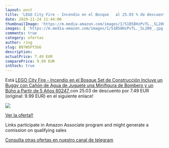 ```yaml
---
layout: post
title: 'LEGO City Fire - Incendio en el Bosque   al 25.03 % de descuento'
date: 2020-11-24 11:44:00
thumbnailImage: 'https://m.media-amazon.com/images/I/51B58HzPvTL._SL200_.jpg'
images: [ 'https://m.media-amazon.com/images/I/51B58HzPvTL._SL200_.jpg' ]
comments: true
category: ofertas
author: ring
slug: B07W5PY3G6
description:
actualPrice: 7.49 EUR
comparePrice: 9.99 EUR
inStock: true
---
```


Está [LEGO City Fire - Incendio en el Bosque  Set de Construcción  Incluye un Buggy con Cañón de Agua de Juguete  una Minifigura de Bombero y un Búho  a Partir de 5 Años  60247 ](https://www.amazon.es/dp/B07W5PY3G6/?tag=redken-21) con 25.03 de descuento por 7.49 EUR (original: 9.99 EUR) en el siguiente enlace!

[![](https://m.media-amazon.com/images/I/51B58HzPvTL._SL200_.jpg)](https://www.amazon.es/dp/B07W5PY3G6/?tag=redken-21)

[Ver la oferta!!](https://www.amazon.es/dp/B07W5PY3G6/?tag=redken-21)

Links participate in Amazon Associate program and might generate a comission on qualifying sales

[Consulta otras ofertas en nuestro canal de telegram](https://t.me/s/ofertas25)
